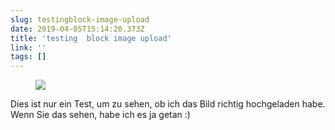 ```yaml
---
slug: testingblock-image-upload
date: 2019-04-05T15:14:20.373Z
title: 'testing  block image upload'
link: ''
tags: []
---
```

<figure><img src="/images/2019-04-05-testingblock-image-upload.jpeg"></figure>

Dies ist nur ein Test, um zu sehen, ob ich das Bild richtig hochgeladen habe. Wenn Sie das sehen, habe ich es ja getan :)



